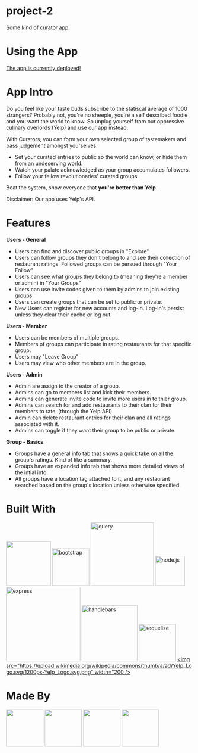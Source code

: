 # project-2
Some kind of curator app.

# Using the App
[The app is currently deployed!](https://shrouded-falls-26640.herokuapp.com/)

# App Intro
Do you feel like your taste buds subscribe to the statiscal average of 1000 strangers? Probably not, you're no sheeple, you're a self described foodie and you want the world to know. So unplug yourself from our oppressive culinary overlords (Yelp) and use our app instead.

With Curators, you can form your own selected group of tastemakers and pass judgement amongst yourselves.

 - Set your curated entries to public so the world can know, or hide them from an undeserving world.
 - Watch your palate acknowledged as your group accumulates followers.
 - Follow your fellow revolutionaries' curated groups.  

Beat the system, show everyone that <b>you're better than Yelp. </b>

Disclaimer: Our app uses Yelp's API.

# Features
<b>Users - General</b>

- Users can find and discover public groups in "Explore"
- Users can follow groups they don't belong to and see their collection of restaurant ratings. Followed groups can be persued through "Your Follow"
- Users can see what groups they belong to (meaning they're a member or admin) in "Your Groups"
- Users can use invite codes given to them by admins to join existing groups.
- Users can create groups that can be set to public or private.
- New Users can register for new accounts and log-in. Log-in's persist unless they clear their cache or log out.

<b>Users - Member</b>

- Users can be members of multiple groups. 
- Members of groups can participate in rating restaurants for that specific group. 
- Users may "Leave Group"
- Users may view who other members are in the group.

<b>Users - Admin</b>

- Admin are assign to the creator of a group. 
- Admins can go to members list and kick their members. 
- Admins can generate invite code to invite more users in to thier group.
- Admins can search for and add restaurants to their clan for their members to rate. (through the Yelp API)
- Admin can delete restaurant entries for their clan and all ratings associated with it.
- Admins can toggle if they want their group to be public or private.

<b>Group - Basics</b>

- Groups have a general info tab that shows a quick take on all the group's ratings. Kind of like a summary.
- Groups have an expanded info tab that shows more detailed views of the intial info. 
- All groups have a location tag attached to it, and any restaurant searched based on the group's location unless otherwise specified. 

# Built With
[<img src="https://catalin.red/dist/uploads/2011/01/css3-html5-logo-initial.png" width="120" />](https://en.wikipedia.org/wiki/HTML5)
[<img alt="bootstrap" src="https://getbootstrap.com/docs/4.1/assets/img/bootstrap-stack.png" width="100"/>](https://getbootstrap.com/)
[<img alt="jquery" src="https://www.vectorlogo.zone/logos/jquery/jquery-card.png" width="170"/>](https://jquery.com/)
[<img alt="node.js" src="https://seeklogo.com/images/N/nodejs-logo-FBE122E377-seeklogo.com.png" width="80" />](https://nodejs.org/en/)
[<img alt="express" src="https://i.cloudup.com/zfY6lL7eFa-3000x3000.png" width="200">](https://www.npmjs.com/package/express)
[<img alt="handlebars" src="https://handlebarsjs.com/images/handlebars_logo.png" width="150" />](https://handlebarsjs.com/)
[<img alt="sequelize" src="https://cdn.worldvectorlogo.com/logos/sequelize.svg" width="100" />](http://docs.sequelizejs.com/)
[<img src="https://upload.wikimedia.org/wikipedia/commons/thumb/a/ad/Yelp_Logo.svg/1200px-Yelp_Logo.svg.png" width="200 />](https://www.yelp.com/developers/documentation/v3)

# Made By
[<img src='https://avatars0.githubusercontent.com/u/26889220?s=460&v=4' width='100'>](https://github.com/majorazero)
[<img src='https://avatars3.githubusercontent.com/u/42044457?s=460&v=4' width='100'>](https://github.com/yairjoseph)
[<img src="https://avatars0.githubusercontent.com/u/17151597?s=460&v=4" width='100' />](https://github.com/chrisArmo)
[<img src='https://avatars1.githubusercontent.com/u/42249812?s=460&v=4' width='100'>](https://github.com/kgschoch)
